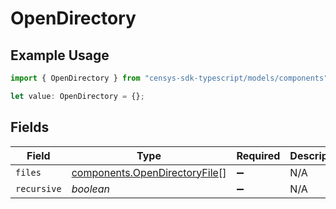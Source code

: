 # OpenDirectory

## Example Usage

```typescript
import { OpenDirectory } from "censys-sdk-typescript/models/components";

let value: OpenDirectory = {};
```

## Fields

| Field                                                                          | Type                                                                           | Required                                                                       | Description                                                                    |
| ------------------------------------------------------------------------------ | ------------------------------------------------------------------------------ | ------------------------------------------------------------------------------ | ------------------------------------------------------------------------------ |
| `files`                                                                        | [components.OpenDirectoryFile](../../models/components/opendirectoryfile.md)[] | :heavy_minus_sign:                                                             | N/A                                                                            |
| `recursive`                                                                    | *boolean*                                                                      | :heavy_minus_sign:                                                             | N/A                                                                            |